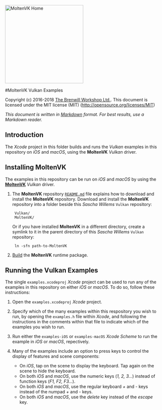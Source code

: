 <a class="site-logo" href="https://www.moltengl.com/moltenvk/" title="MoltenVK">
	<img src="images/MoltenVK-Logo-Banner.png" alt="MoltenVK Home" style="width:256px;height:auto">
</a>

#MoltenVK Vulkan Examples

Copyright (c) 2016-2018 [The Brenwill Workshop Ltd.](http://www.brenwill.com).
This document is licensed under the MIT license (MIT) (http://opensource.org/licenses/MIT)

*This document is written in [Markdown](http://en.wikipedia.org/wiki/Markdown) format.
For best results, use a Markdown reader.*


<a name="intro"></a>

Introduction
------------

The *Xcode* project in this folder builds and runs the *Vulkan* examples in this
repository on *iOS* and *macOS*, using the **MoltenVK** *Vulkan* driver.



<a name="installing-moltenvk"></a>

Installing MoltenVK
-------------------

The examples in this repository can be run on *iOS* and *macOS* by using
the [**MoltenVK**](http://www.moltengl.com/moltenvk/) *Vulkan* driver.

1. The **MoltenVK** repository [`README.md`](https://github.com/KhronosGroup/MoltenVK#install) 
   file explains how to download and install the **MoltenVK** repository. Download and install
   the **MoltenVK** repository into a folder beside this *Sascha Willems* `Vulkan` repository:

		Vulkan/
		MoltenVK/

   Or if you have installed **MoltenVK** in a different directory, create a symlink to it in
   the parent directory of this *Sascha Willems* `Vulkan` repository:
   
   		ln -sfn path-to-MoltenVK

2. [Build](https://github.com/KhronosGroup/MoltenVK#building) the **MoltenVK** runtime package.



<a name="running-examples"></a>

Running the Vulkan Examples
---------------------------

The single `examples.xcodeproj` *Xcode* project can be used to run any of the examples
in this repository on either *iOS* or *macOS*. To do so, follow these instructions:

1. Open the `examples.xcodeproj` *Xcode* project.

2. Specify which of the many examples within this respository you wish to run, by opening
   the `examples.h` file within *Xcode*, and following the instructions in the comments
   within that file to indicate which of the examples you wish to run.

3. Run either the `examples-iOS` or `examples-macOS` *Xcode Scheme* to run the example in *iOS*
   or *macOS*, repectively.

4. Many of the examples include an option to press keys to control the display of features
   and scene components:

   - On *iOS*, tap on the scene to display the keyboard. Tap again on the scene to hide the keyboard.
   - On both *iOS* and *macOS*, use the numeric keys (*1, 2, 3...*) instead of function keys (*F1, F2, F3...*).
   - On both *iOS* and *macOS*, use the regular keyboard *+* and *-* keys instead of the numpad *+* and *-* keys.
   - On both *iOS* and *macOS*, use the *delete* key instead of the *escape* key.

